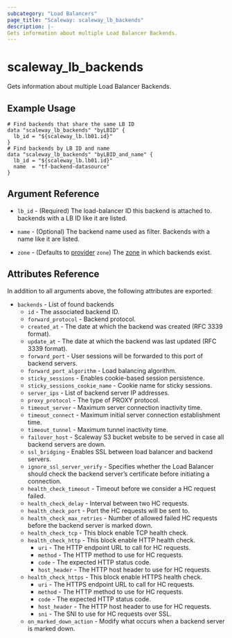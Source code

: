 ```yaml
---
subcategory: "Load Balancers"
page_title: "Scaleway: scaleway_lb_backends"
description: |-
Gets information about multiple Load Balancer Backends.
---
```


# scaleway_lb_backends

Gets information about multiple Load Balancer Backends.

## Example Usage

```hcl
# Find backends that share the same LB ID
data "scaleway_lb_backends" "byLBID" {
  lb_id = "${scaleway_lb.lb01.id}"
}
# Find backends by LB ID and name
data "scaleway_lb_backends" "byLBID_and_name" {
  lb_id = "${scaleway_lb.lb01.id}"
  name  = "tf-backend-datasource"
}
```

## Argument Reference

- `lb_id` - (Required) The load-balancer ID this backend is attached to. backends with a LB ID like it are listed.

- `name` - (Optional) The backend name used as filter. Backends with a name like it are listed.

- `zone` - (Defaults to [provider](../index.md#zone) `zone`) The [zone](../guides/regions_and_zones.md#zones) in which backends exist.

## Attributes Reference

In addition to all arguments above, the following attributes are exported:

- `backends` - List of found backends
    - `id` - The associated backend ID.
    - `forward_protocol` - Backend protocol.
    - `created_at` - The date at which the backend was created (RFC 3339 format).
    - `update_at` - The date at which the backend was last updated (RFC 3339 format).
    - `forward_port` - User sessions will be forwarded to this port of backend servers.
    - `forward_port_algorithm` - Load balancing algorithm.
    - `sticky_sessions` - Enables cookie-based session persistence.
    - `sticky_sessions_cookie_name` - Cookie name for sticky sessions.
    - `server_ips` - List of backend server IP addresses.
    - `proxy_protocol` - The type of PROXY protocol.
    - `timeout_server` - Maximum server connection inactivity time.
    - `timeout_connect` - Maximum initial server connection establishment time.
    - `timeout_tunnel` - Maximum tunnel inactivity time.
    - `failover_host` - Scaleway S3 bucket website to be served in case all backend servers are down.
    - `ssl_bridging` - Enables SSL between load balancer and backend servers.
    - `ignore_ssl_server_verify` - Specifies whether the Load Balancer should check the backend server’s certificate before initiating a connection.
    - `health_check_timeout` - Timeout before we consider a HC request failed.
    - `health_check_delay` - Interval between two HC requests.
    - `health_check_port` - Port the HC requests will be sent to.
    - `health_check_max_retries` - Number of allowed failed HC requests before the backend server is marked down.
    - `health_check_tcp` - This block enable TCP health check.
    - `health_check_http` - This block enable HTTP health check.
        - `uri` - The HTTP endpoint URL to call for HC requests.
        - `method` - The HTTP method to use for HC requests.
        - `code` - The expected HTTP status code.
        - `host_header` -  The HTTP host header to use for HC requests.
    - `health_check_https` - This block enable HTTPS health check.
        - `uri` - The HTTPS endpoint URL to call for HC requests.
        - `method` - The HTTP method to use for HC requests.
        - `code` - The expected HTTP status code.
        - `host_header` - The HTTP host header to use for HC requests.
        - `sni` - The SNI to use for HC requests over SSL.
    - `on_marked_down_action` - Modify what occurs when a backend server is marked down.
